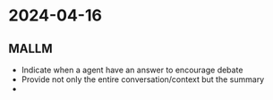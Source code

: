 # 2024-04-16
## MALLM
- Indicate when a agent have an answer to encourage debate
- Provide not only the entire conversation/context but the summary
- 